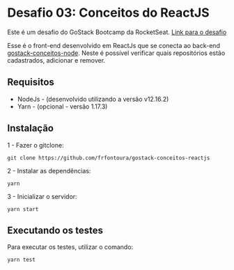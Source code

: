 # Desafio 03: Conceitos do ReactJS

Este é um desafio do GoStack Bootcamp da RocketSeat. [Link para o desafio](https://github.com/Rocketseat/bootcamp-gostack-desafios/tree/master/desafio-conceitos-reactjs)

Esse é o front-end desenvolvido em ReactJs que se conecta ao back-end [gostack-conceitos-node](https://github.com/frfontoura/gostack-conceitos-node). Neste é possível verificar quais repositórios estão cadastrados, adicionar e remover.

## Requisitos

* NodeJs - (desenvolvido utilizando a versão v12.16.2)
* Yarn - (opcional - versão 1.17.3)

## Instalação

1 - Fazer o gitclone:

```
git clone https://github.com/frfontoura/gostack-conceitos-reactjs
```

2 - Instalar as dependências:
```
yarn
```

3 - Inicializar o servidor:
```
yarn start
```

## Executando os testes

Para executar os testes, utilizar o comando:
```
yarn test
```